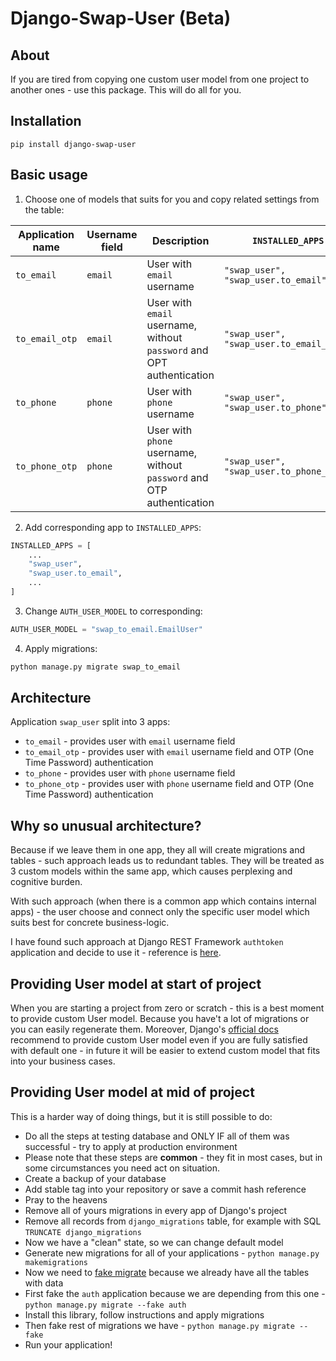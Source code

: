 # Django-Swap-User (Beta)

## About
If you are tired from copying one custom user model from one project to another ones - use this package.
This will do all for you. 


## Installation
```
pip install django-swap-user
```

## Basic usage
1. Choose one of models that suits for you and copy related settings from the table:

| Application name | Username field | Description                                                            | `INSTALLED_APPS`                               | `AUTH_USER_MODEL`                      |
|------------------|----------------|------------------------------------------------------------------------|------------------------------------------------|----------------------------------------|
| `to_email`       | `email`        | User with `email` username                                             | ```"swap_user", "swap_user.to_email",```       | `"swap_to_email.EmailUser"`            |                                  
| `to_email_otp`   | `email`        | User with `email` username, without `password` and OPT authentication  | ```"swap_user", "swap_user.to_email_otp",```   | `"swap_to_email_otp.EmailOTPUser"`     | 
| `to_phone`       | `phone`        | User with `phone` username                                             | ```"swap_user", "swap_user.to_phone",```       | `"swap_to_phone.PhoneUser"`            |                                            
| `to_phone_otp`   | `phone`        | User with `phone` username, without `password`  and OTP authentication | ```"swap_user", "swap_user.to_phone_otp",```   | `"swap_to_phone_otp.PhoneOTPUser"`     | 

2. Add corresponding app to `INSTALLED_APPS`:
```python
INSTALLED_APPS = [
    ...
    "swap_user",
    "swap_user.to_email",
    ...
]
```
3. Change `AUTH_USER_MODEL` to corresponding:
```python
AUTH_USER_MODEL = "swap_to_email.EmailUser"
```

4. Apply migrations:
```bash
python manage.py migrate swap_to_email
```


## Architecture
Application `swap_user` split into 3 apps:
  - `to_email` - provides user with `email` username field
  - `to_email_otp` - provides user with `email` username field and OTP (One Time Password) authentication
  - `to_phone` - provides user with `phone` username field
  - `to_phone_otp` - provides user with `phone` username field and OTP (One Time Password) authentication
  
  
## Why so unusual architecture?
Because if we leave them in one app, they all will create migrations and tables - such approach leads us to redundant tables.
They will be treated as 3 custom models within the same app, which causes perplexing and cognitive burden.

With such approach (when there is a common app which contains internal apps) - the user 
choose and connect only the specific user model which suits best for concrete business-logic. 

I have found such approach at Django REST Framework `authtoken` application and decide to use it - reference is [here](https://github.com/encode/django-rest-framework/tree/master/rest_framework/authtoken).


## Providing User model at start of project
When you are starting a project from zero or scratch - this is a best moment to provide custom User model.
Because you have't a lot of migrations or you can easily regenerate them. Moreover, Django's [official docs](https://docs.djangoproject.com/en/dev/topics/auth/customizing/#using-a-custom-user-model-when-starting-a-project)
recommend to provide custom User model even if you are fully satisfied with default one - in future it will be easier to extend custom model that fits into your business cases.


## Providing User model at mid of project
This is a harder way of doing things, but it is still possible to do:
- Do all the steps at testing database and ONLY IF all of them was successful - try to apply at production environment
- Please note that these steps are **common** - they fit in most cases, but in some circumstances you need act on situation.
- Create a backup of your database
- Add stable tag into your repository or save a commit hash reference
- Pray to the heavens
- Remove all of yours migrations in every app of Django's project
- Remove all records from `django_migrations` table, for example with SQL `TRUNCATE django_migrations`
- Now we have a "clean" state, so we can change default model
- Generate new migrations for all of your applications - `python manage.py makemigrations` 
- Now we need to [fake migrate](https://docs.djangoproject.com/en/4.0/ref/django-admin/#cmdoption-migrate-fake) because we already have all the tables with data
- First fake the `auth` application because we are depending from this one - `python manage.py migrate --fake auth`
- Install this library, follow instructions and apply migrations
- Then fake rest of migrations we have - `python manage.py migrate --fake`
- Run your application!